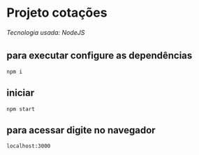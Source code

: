 # Projeto cotações
###### Tecnologia usada: NodeJS

## para executar configure as dependências
`npm i`

## iniciar
`npm start`

## para acessar digite no navegador
`localhost:3000`
